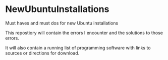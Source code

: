 # NewUbuntuInstallations

Must haves and must dos for new Ubuntu installations

This repostiory will contain the errors I encounter and the solutions to those errors.

It will also contain a running list of programming software with links to sources or directions for download.


